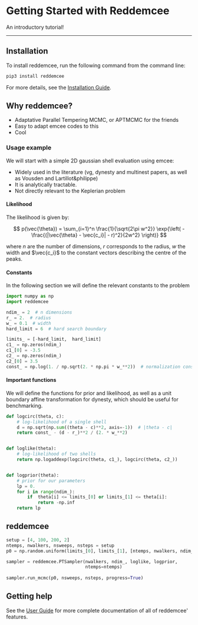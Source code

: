 # Getting Started with Reddemcee

An introductory tutorial!

---

## Installation

To install reddemcee, run the following command from the command line:

```bash
pip3 install reddemcee
```

For more details, see the [Installation Guide].

## Why reddemcee?

- Adaptative Parallel Tempering MCMC, or APTMCMC for the friends
- Easy to adapt emcee codes to this
- Cool

### Usage example

We will start with a simple 2D gaussian shell evaluation using emcee:
- Widely used in the literature (vg, dynesty and multinest papers, as well as Vousden and Lartillot&philippe)
- It is analytically tractable.
- Not directly relevant to the Keplerian problem


#### Likelihood
The likelihood is given by:

$$ p(\vec{\theta}) = \sum_{i=1}^n \frac{1}{\sqrt{2\pi w^2}} \exp{\left( -\frac{(|\vec{\theta} - \vec{c_i}| - r)^2}{2w^2} \right)} $$

where $n$ are the number of dimensions, $r$ corresponds to the radius, $w$ the width and $\vec{c_i}$ to the constant vectors describing the centre of the peaks.

#### Constants
In the following section we will define the relevant constants to the problem

```python
import numpy as np
import reddemcee

ndim_ = 2  # n dimensions
r_ = 2.  # radius
w_ = 0.1  # width
hard_limit = 6  # hard search boundary

limits_ = [-hard_limit,  hard_limit]
c1_ = np.zeros(ndim_)
c1_[0] = -3.5
c2_ = np.zeros(ndim_)
c2_[0] = 3.5
const_ = np.log(1. / np.sqrt(2. * np.pi * w_**2))  # normalization constant
```

#### Important functions
We will define the functions for prior and likelihood, as well as a unit boundary affine transformation for dynesty, which should be useful for benchmarking.

```python
def logcirc(theta, c):
    # log-likelihood of a single shell
    d = np.sqrt(np.sum((theta - c)**2, axis=-1))  # |theta - c|
    return const_ - (d - r_)**2 / (2. * w_**2)


def loglike(theta):
    # log-likelihood of two shells
    return np.logaddexp(logcirc(theta, c1_), logcirc(theta, c2_))


def logprior(theta):
    # prior for our parameters
    lp = 0.
    for i in range(ndim_):
        if  theta[i] <= limits_[0] or limits_[1] <= theta[i]:
            return -np.inf
    return lp
```

## reddemcee
```python
setup = [4, 100, 200, 2]
ntemps, nwalkers, nsweeps, nsteps = setup
p0 = np.random.uniform(limits_[0], limits_[1], [ntemps, nwalkers, ndim_])
```

```python
sampler = reddemcee.PTSampler(nwalkers, ndim_, loglike, logprior,
                              ntemps=ntemps)
    
sampler.run_mcmc(p0, nsweeps, nsteps, progress=True)
```

## Getting help
See the [User Guide] for more complete documentation of all of reddemcee' features.


[Installation Guide]: user-guide/installation.md
[User Guide]: user-guide/README.md